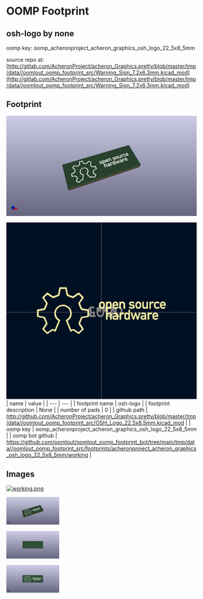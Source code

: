 # OOMP Footprint  
## osh-logo  by none  
  
oomp key: oomp_acheronproject_acheron_graphics_osh_logo_22_5x8_5mm  
  
source repo at: [http://gitlab.com/AcheronProject/acheron_Graphics.pretty/blob/master/tmp/data//oomlout_oomp_footprint_src/Warning_Sign_7.2x6.3mm.kicad_mod](http://gitlab.com/AcheronProject/acheron_Graphics.pretty/blob/master/tmp/data//oomlout_oomp_footprint_src/Warning_Sign_7.2x6.3mm.kicad_mod)  
## Footprint  
  
[![working_kicad_pcb_3d.png](working_kicad_pcb_3d_600.png)](working_kicad_pcb_3d.png)  
  
[![working.png](working_600.png)](working.png)  
| name | value | 
| --- | --- | 
| footprint name | osh-logo | 
| footprint description | None | 
| number of pads | 0 | 
| github path | http://github.com/AcheronProject/acheron_Graphics.pretty/blob/master/tmp/data//oomlout_oomp_footprint_src/OSH_Logo_22.5x8.5mm.kicad_mod | 
| oomp key | oomp_acheronproject_acheron_graphics_osh_logo_22_5x8_5mm | 
| oomp bot github | https://github.com/oomlout/oomlout_oomp_footprint_bot/tree/main/tmp/data//oomlout_oomp_footprint_src/footprints/acheronproject_acheron_graphics_osh_logo_22_5x8_5mm/working | 
## Images  
  
[![working.png](working_140.png)](working.png)  
  
[![working_kicad_pcb_3d.png](working_kicad_pcb_3d_140.png)](working_kicad_pcb_3d.png)  
  
[![working_kicad_pcb_3d_back.png](working_kicad_pcb_3d_back_140.png)](working_kicad_pcb_3d_back.png)  
  
[![working_kicad_pcb_3d_front.png](working_kicad_pcb_3d_front_140.png)](working_kicad_pcb_3d_front.png)  

